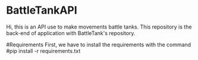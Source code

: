 # BattleTankAPI

Hi, this is an API use to make movements battle tanks. This repository is the back-end of application with BattleTank's repository. 

#Requirements
First, we have to install the requirements with the command #pip install -r requirements.txt
